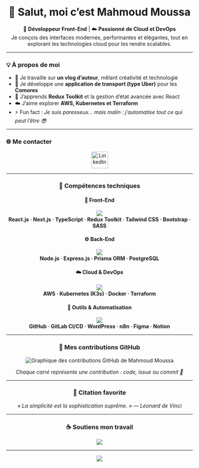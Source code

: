 <h1 align="center">👋 Salut, moi c’est Mahmoud Moussa</h1>

<p align="center">
🎨 <b>Développeur Front-End</b> | ☁️ <b>Passionné de Cloud et DevOps</b>  
<br/>
Je conçois des interfaces modernes, performantes et élégantes, tout en explorant les technologies cloud pour les rendre scalables.
</p>

---

### 💡 À propos de moi  
- 🎥 Je travaille sur **un vlog d’auteur**, mêlant créativité et technologie  
- 🚖 Je développe une **application de transport (type Uber)** pour les **Comores**  
- 🌱 J’apprends **Redux Toolkit** et la gestion d’état avancée avec React  
- ☁️ J’aime explorer **AWS, Kubernetes et Terraform**  
- ⚡ Fun fact : *Je suis paresseux… mais malin : j’automatise tout ce qui peut l’être 😎*  

---

### 🌐 Me contacter  
<p align="center">
<a href="https://www.linkedin.com/in/mahamoudmoussa1" target="_blank">
  <img src="https://skillicons.dev/icons?i=linkedin" width="45" alt="LinkedIn"/>
</a>
</p>

---

<h3 align="center">🧠 Compétences techniques</h3>

<h4 align="center">🎨 Front-End</h4>
<p align="center">
  <img src="https://skillicons.dev/icons?i=react,nextjs,typescript,redux,tailwind,bootstrap,sass" /><br/>
  <b>React.js · Next.js · TypeScript · Redux Toolkit · Tailwind CSS · Bootstrap · SASS</b>
</p>

<h4 align="center">⚙️ Back-End</h4>
<p align="center">
  <img src="https://skillicons.dev/icons?i=nodejs,express,prisma,postgresql" /><br/>
  <b>Node.js · Express.js · Prisma ORM · PostgreSQL</b>
</p>

<h4 align="center">☁️ Cloud & DevOps</h4>
<p align="center">
  <img src="https://skillicons.dev/icons?i=aws,kubernetes,docker,terraform" /><br/>
  <b>AWS · Kubernetes (K3s) · Docker · Terraform</b>
</p>

<h4 align="center">🧰 Outils & Automatisation</h4>
<p align="center">
  <img src="https://skillicons.dev/icons?i=github,gitlab,wordpress,n8n,figma,notion" /><br/>
  <b>GitHub · GitLab CI/CD · WordPress · n8n · Figma · Notion</b>
</p>

---

<h3 align="center">📅 Mes contributions GitHub</h3>
<p align="center">
  <img src="https://github-readme-activity-graph.vercel.app/graph?username=Mahmoud974&bg_color=0D1117&color=00AEFF&line=00AEFF&point=FFFFFF&hide_border=true" alt="Graphique des contributions GitHub de Mahmoud Moussa" />
</p>

<p align="center"><i>Chaque carré représente une contribution : code, issue ou commit 💪</i></p>

---

<h3 align="center">💬 Citation favorite</h3>
<p align="center"><i>« La simplicité est la sophistication suprême. » — Léonard de Vinci</i></p>

---

<h3 align="center">☕ Soutiens mon travail</h3>
<p align="center">
  <a href="https://paypal.me/@Mahmoud974">
    <img src="https://img.shields.io/badge/Soutenir%20sur-PayPal-00457C?style=for-the-badge&logo=paypal&logoColor=white"/>
  </a>
</p>

---

<p align="center">
  <img src="https://visitcount.itsvg.in/api?id=Mahmoud974&label=Visiteurs&color=6&icon=5&pretty=true" />
</p>
